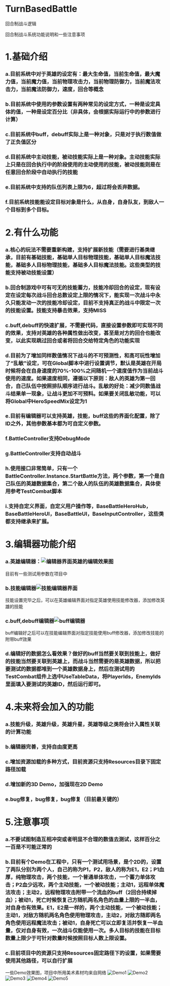 # TurnBasedBattle
回合制战斗逻辑

回合制战斗系统功能说明和一些注意事项

# 1.基础介绍
###  a.目前系统中对于英雄的设定有：最大生命值，当前生命值，最大魔力值，当前魔力值，当前物理攻击力，当前物理防御力，当前魔法攻击力，当前魔法防御力，速度，回合等概念
###  b.目前系统中使用的参数设置有两种常见的设定方式，一种是设定具体的值，一种是设定百分比（非具体，会根据实际运行中的参数进行计算）
###  c.目前系统中buff，debuff实际上是一种对象，只是对于执行数值做了正负值区分
###  d.目前系统中主动技能，被动技能实际上是一种对象。主动技能实际上只是在回合执行中的阶段使用的主动使用的技能，被动技能则是在任意回合阶段中自动执行的技能
###  e.目前系统中支持的队伍列表上限为6，超过将会丢弃数据。
###  f.目前系统技能能设定目标对象是什么，从自身，自身队友，到敌人一个目标到多个目标。

# 2.有什么功能
###  a.核心的玩法不需要重新构建，支持扩展新技能（需要进行基类继承，目前有基础技能，基础单人目标物理技能，基础单人目标魔法技能，基础多人目标物理技能，基础多人目标魔法技能。这些类型的技能支持被动技能设置）
###  b.回合制游戏中可有可无的技能蓄力，技能冷却回合的设定，现有设定在设定每次战斗回合总数设定上限的情况下，能实现一次战斗中永久只能发动一次的技能冷却设定，目前不支持真正的战斗中限定一次的技能设置。技能支持暴击效果，支持MISS
###  c.buff,debuff的快速扩展，不需要代码，直接设置参数即可实现不同的效果，支持对英雄的各种属性做出改变，甚至是对方的回合也能改变，以此实现跳过回合或者将回合交给特定角色的功能实现
###  d.目前为了增加同样数值情况下战斗的不可预测性，和高可玩性增加了“乱敏”设定，可在Global脚本中进行设置调节，默认是英雄在开局时候将会在自身速度的70%-100%之间随机一个速度值作为当前战斗使用的速度。如果速度相同，遵循以下原则：敌人的英雄为第一回合，自己队伍中按照排队顺序进行战斗。乱敏的好处：减少同数值战斗结果单一现象，让战斗更加不可预料。如果要关闭乱敏功能，可以将Global中HeroSpeedMix设定为1
###  e.目前有编辑器可以支持英雄，技能，buff这些的界面化配置，除了ID之外，其他参数基本都为可自定义参数。
###  f.BattleController支持DebugMode
###  g.BattleController支持自动战斗
###  h.使用接口非常简单，只有一个BattleController.Instance.StartBattle方法，两个参数，第一个是自己队伍的英雄数据集合，第二个敌人的队伍的英雄数据集合，具体使用参考TestCombat脚本
###  i.支持自定义界面，自定义用户操作等，BaseBattleHeroHub，BaseBattleHeroUI，BaseBattleUI，BaseInputController，这些类都支持继承来扩展。

# 3.编辑器功能介绍
###  a.英雄编辑器：![编辑器界面英雄的编辑效果图](https://github.com/King098/TurnBasedBattle/blob/master/CapturePhoto/编辑器_英雄.png)
目前有一些测试用参数在项目中
###  b.技能编辑器![技能编辑器界面](https://github.com/King098/TurnBasedBattle/blob/master/CapturePhoto/编辑器_技能.png)
技能设置完毕之后，可以在英雄编辑界面对指定英雄使用技能修改器，添加修改英雄的技能
###  c.buff,debuff编辑器![buff编辑器](https://github.com/King098/TurnBasedBattle/blob/master/CapturePhoto/编辑器_BUFF.png)
buff编辑好之后可以在技能编辑界面对指定技能使用buff修改器，添加修改技能的附带buff效果
### d.编辑好的数据怎么看效果？做好的buff当然要关联到技能上，做好的技能当然要关联到英雄上，而战斗当然需要的是英雄数据，所以把要测试的数据都堆到一个英雄数据身上，然后在测试用的TestCombat组件上选中UseTableData，将PlayerIds，EnemyIds里面填入要测试的英雄ID，然后运行即可。


# 4.未来将会加入的功能
###  a.技能升级，英雄升级，英雄升星，英雄等级之类将会计入属性关联的计算功能
###  b.编辑器完善，支持自由度更高
###  c.增加资源加载的多种方式，目前资源只支持Resources目录下固定路径加载
###  d.增加新的3D Demo，加强现在2D Demo
###  e.bug修复，bug修复，bug修复（目前最关键的）

# 5.注意事项
###  a.不要试图制造互相冲突或者明显不合理的数值去测试，这样百分之一百是不可能正常的
###  b.目前有个Demo在工程中，只有一个测试用场景，是个2D的，设置了两队分别为两个人，自己的称为P1，P2，敌人的称为E1，E2；P1血厚，纯物理攻击，两个技能，一个普通单体攻击，一个蓄力单体攻击；P2血少远攻，两个主动技能，一个被动技能；主动1，远程单体魔法攻击；主动2，远程物理攻击附带一个流血的buff（2回合持续掉血）；被动1，死亡时候恢复己方随机两名角色的血量上限的一半血，对自身也有效果。E1，E2是一样的，两个主动技能，一个被动技能；主动1，对敌方随机两名角色使用物理攻击，主动2，对敌方随即两名角色使用远程魔法攻击；被动1，自身死亡可以立即复活并恢复一半血量，仅对自身有效，一次战斗仅能使用一次。多人目标的技能在目标数量上限少于可针对数量时候按照目标人数上限设置。
###  c.目前项目中的资源只支持Resources固定路径下的设置，如果需要使用其他路径，可以自行扩展


一些Demo效果图，项目中所用美术素材均来自网络
![Demo1](https://github.com/King098/TurnBasedBattle/blob/master/CapturePhoto/Demo1.png)
![Demo2](https://github.com/King098/TurnBasedBattle/blob/master/CapturePhoto/Demo2.png)
![Demo3](https://github.com/King098/TurnBasedBattle/blob/master/CapturePhoto/Demo3.png)
![Demo4](https://github.com/King098/TurnBasedBattle/blob/master/CapturePhoto/Demo4.png)
![Demo5](https://github.com/King098/TurnBasedBattle/blob/master/CapturePhoto/Demo5.png)
